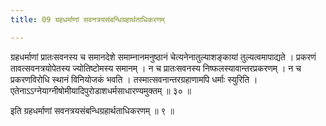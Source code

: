 ```yaml
---
title: 09 ग्रहधर्माणां सवनत्रयसंबन्धिग्रहार्थताधिकरणम्

---
```


ग्रहधर्माणां प्रातःसवनस्य च समानदेशे समाम्नानमनुष्ठानं चेत्यनेनातुल्याशङ्कायां तुल्यत्वमापाद्यते । प्रकरणं तावत्सवनत्रयोपेतस्य ज्योतिष्टोमस्य समानम् । न च प्रातःसवनस्य निष्फलस्यावान्तरप्रकरणम् । न च प्रकरणविरोधि स्थानं विनियोजकं भवति । तस्मात्सवनान्तरग्रहाणामपि धर्माः स्युरिति । एतेनाऽऽग्नेयाग्नीषोमीयादिपुरोडाशधर्मसाधारण्यमुक्तम् ॥ ३० ॥

इति ग्रहधर्माणां सवनत्रयसंबन्धिग्रहार्थताधिकरणम् ॥ ९ ॥

